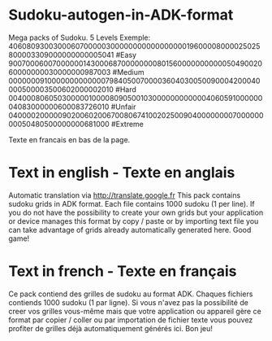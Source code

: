 # Sudoku-autogen-in-ADK-format
Mega packs of Sudoku. 5 Levels
Exemple:
406080930030006070000030000000000000000019600008000025025800003309000000000005041 #Easy
900700060070000001430006870000000080156000000000005049002060000000030000000987003 #Medium
000000091000000000000079840500700003604030050090004200040000500003500602000002010 #Hard
004000806050300000100008090500103000000000000406059100000004083000000600083726010 #Unfair
040000200000902006020067008067410020250090400000000700000000050480500000000681000 #Extreme

Texte en francais en bas de la page.

# Text in english - Texte en anglais
Automatic translation via http://translate.google.fr
This pack contains sudoku grids in ADK format. Each file contains 1000 sudoku (1 per line).
If you do not have the possibility to create your own grids but your application or device manages this format by copy / paste or by importing text file you can take advantage of grids already automatically generated here.
Good game!


# Text in french - Texte en français
Ce pack contiend des grilles de sudoku au format ADK. Chaques fichiers contiends 1000 sudoku (1 par ligne).
Si vous n'avez pas la possibilité de creer vos grilles vous-même mais que votre application ou appareil gère ce format par copier / coller ou par importation de fichier texte vous pouvez profiter de grilles déjà automatiquement générés ici.
Bon jeu!
